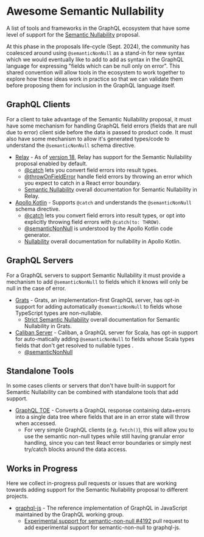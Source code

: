 # Awesome Semantic Nullability

A list of tools and frameworks in the GraphQL ecosystem that have some level of support for the [Semantic Nullability](https://github.com/graphql/graphql.github.io/blob/nullability-post/src/pages/blog/2024-08-14-exploring-true-nullability.mdx#our-latest-proposal) proposal.

At this phase in the proposals life-cycle (Sept. 2024), the community has coalesced around using `@semanticNonNull` as a stand-in for new syntax which we would eventually like to add to add as syntax in the GraphQL language for expressing "fields which can be null only on error". This shared convention will allow tools in the ecosystem to work together to explore how these ideas work in practice so that we can validate them before proposing them for inclusion in the GraphQL language itself.

## GraphQL Clients

For a client to take advantage of the Semantic Nullability proposal, it must have some mechanism for handling GraphQL field errors (fields that are null due to error) client side before the data is passed to product code. It must also have some mechanism to allow it's generated types/code to understand the `@semanticNonNull` schema directive.

- [Relay](https://relay.dev/) - As of [version 18](https://github.com/facebook/relay/releases/tag/v18.0.0), Relay has support for the Semantic Nullability proposal enabled by default.
  - [@catch](https://relay.dev/docs/next/guides/catch-directive/) lets you convert field errors into result types.
  - [@throwOnFieldError](https://relay.dev/docs/next/guides/throw-on-field-error-directive/) handle field errors by throwing an error which you expect to catch in a React error boundary.
  - [Semantic Nullability](https://relay.dev/docs/next/guides/semantic-nullability/) overall documentation for Semantic Nullability in Relay.
- [Apollo Kotlin](https://www.apollographql.com/docs/kotlin/) - Supports `@catch` and understands the `@semanticNonNull` schema directive.
  - [@catch](https://www.apollographql.com/docs/kotlin/advanced/nullability/#catch) lets you convert field errors into result types, or opt into explicitly throwing field errors with `@catch(to: THROW)`.
  - [@semanticNonNull](https://www.apollographql.com/docs/kotlin/advanced/nullability/#semanticnonnull) is understood by the Apollo Kotlin code generator.
  - [Nullability](https://www.apollographql.com/docs/kotlin/advanced/nullability/) overall documentation for nullability in Apollo Kotlin.

## GraphQL Servers

For a GraphQL servers to support Semantic Nullability it must provide a mechanism to add `@semanticNonNull` to fields which it knows will only be null in the case of error.

- [Grats](https://grats.capt.dev/) - Grats, an implementation-first GraphQL server, has opt-in support for adding automatically `@semanticNonNull` to fields whose TypeScript types are non-nullable.
  - [Strict Semantic Nullability](https://grats.capt.dev/docs/guides/strict-semantic-nullability/) overall documentation for Semantic Nullability in Grats.
- [Caliban Server](https://ghostdogpr.github.io/caliban) - Caliban, a GraphQL server for Scala, has opt-in support for auto-matically adding `@semanticNonNull` to fields whose Scala types fields that don't get resolved to nullable types .
  - [@semanticNonNull](https://ghostdogpr.github.io/caliban/docs/schema.html#semanticnonnull-support)

## Standalone Tools

In some cases clients or servers that don't have built-in support for Semantic Nullability can be combined with standalone tools that add support.

- [GraphQL TOE](https://github.com/graphile/graphql-toe) - Converts a GraphQL response containing data+errors into a single data tree where fields that are in an error state will throw when accessed.
  - For very simple GraphQL clients (e.g. `fetch()`), this will allow you to use the semantic non-null types while still having granular error handling, since you can test React error boundaries or simply nest try/catch blocks around the data access.

## Works in Progress

Here we collect in-progress pull requests or issues that are working towards adding support for the Semantic Nullability proposal to different projects.

- [graphql-js](https://github.com/graphql/graphql-js) - The reference implementation of GraphQL in JavaScript maintained by the GraphQL working group.
  - [Experimental support for semantic-non-null #4192](https://github.com/graphql/graphql-js/pull/4192) pull request to add experimental support for semantic-non-null to graphql-js.
